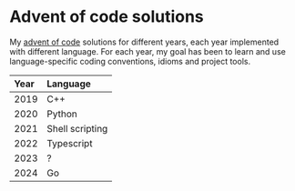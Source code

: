 # Advent of code solutions

My [advent of code](https://adventofcode.com/) solutions for different years, each
year implemented with different language. For each year, my goal has been to learn and
use language-specific coding conventions, idioms and project tools.

| Year | Language         |
| :--- | :------          |
| 2019 | C++              |
| 2020 | Python           |
| 2021 | Shell scripting  |
| 2022 | Typescript       |
| 2023 | ?                |
| 2024 | Go               |
